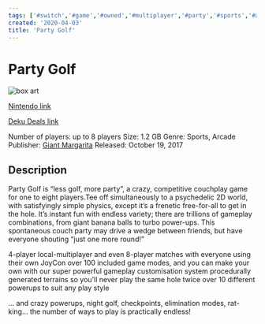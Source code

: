 ```yaml
---
tags: ['#switch','#game','#owned','#multiplayer','#party','#sports','#arcade']
created: '2020-04-03'
title: 'Party Golf'
---
```

# Party Golf

![box art](https://assets.nintendo.com/image/upload/c_pad,f_auto,h_613,q_auto,w_1089/ncom/en_US/games/switch/p/party-golf-switch/hero?v=2021042917)

[Nintendo link](https://www.nintendo.com/games/detail/party-golf-switch/)

[Deku Deals link](https://www.dekudeals.com/items/party-golf)

Number of players: up to 8 players
Size: 1.2 GB
Genre: Sports, Arcade
Publisher: [Giant Margarita](https://www.dekudeals.com/games?include[collection]=true&filter[publisher]=Giant+Margarita)
Released: October 19, 2017

## Description

Party Golf is “less golf, more party”, a crazy, competitive couchplay game for one to eight players.Tee off simultaneously to a psychedelic 2D world, with satisfyingly simple physics, except it’s a frenetic free-for-all to get in the hole. It’s instant fun with endless variety; there are trillions of gameplay combinations, from giant banana balls to turbo power-ups. This spontaneous couch party may drive a wedge between friends, but have everyone shouting “just one more round!”

4-player local-multiplayer and even 8-player matches with everyone using their own JoyCon
over 100 included game modes, and you can make your own with our super powerful gameplay customisation system
procedurally generated terrains so you'll never play the same hole twice
over 10 different powerups to suit any play style 

... and crazy powerups, night golf, checkpoints, elimination modes, rat-king... the number of ways to play is practically endless!
